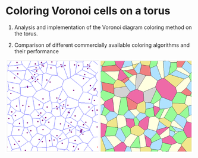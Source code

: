 # Coloring Voronoi cells on a torus

1. Analysis and implementation of the Voronoi diagram coloring method on the torus.

2. Comparison of different commercially available coloring algorithms and their performance

![example](/example.png)
